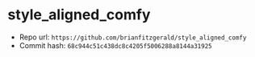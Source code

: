 # style_aligned_comfy
- Repo url: `https://github.com/brianfitzgerald/style_aligned_comfy`
- Commit hash: `68c944c51c438dc8c4205f5006288a8144a31925`